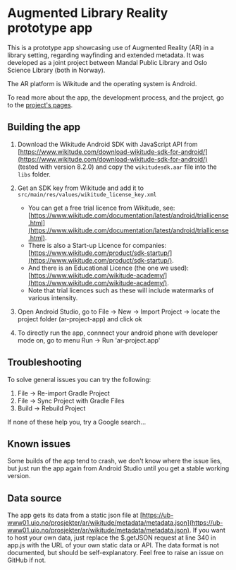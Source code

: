 # Augmented Library Reality prototype app 
This is a prototype app showcasing use of Augmented Reality (AR) in a library setting, regarding wayfinding and extended metadata.
It was developed as a joint project between Mandal Public Library and Oslo Science Library (both in Norway).

The AR platform is Wikitude and the operating system is Android.

To read more about the app, the development process, and the project, go to the [project's pages](https://scriptotek.github.io/ar-project/).

## Building the app

1. Download the Wikitude Android SDK with JavaScript API from [https://www.wikitude.com/download-wikitude-sdk-for-android/](https://www.wikitude.com/download-wikitude-sdk-for-android/) (tested with version 8.2.0) and copy the `wikitudesdk.aar` file into the `libs` folder.

2. Get an SDK key from Wikitude and add it to `src/main/res/values/wikitude_license_key.xml`
   * You can get a free trial licence from Wikitude, see: [https://www.wikitude.com/documentation/latest/android/triallicense.html](https://www.wikitude.com/documentation/latest/android/triallicense.html).
   * There is also a Start-up Licence for companies: [https://www.wikitude.com/product/sdk-startup/](https://www.wikitude.com/product/sdk-startup/).
   * And there is an Educational Licence (the one we used): [https://www.wikitude.com/wikitude-academy/](https://www.wikitude.com/wikitude-academy/).
   * Note that trial licences such as these will include watermarks of various intensity.
   
3. Open Android Studio, go to File -> New -> Import Project ->  locate the project folder (ar-project-app) and click ok

4. To directly run the app, connnect your android phone with developer mode on, go to menu Run -> Run 'ar-project.app'

## Troubleshooting

To solve general issues you can try the following:

1. File  -> Re-import Gradle Project
2. File	 -> Sync Project with Gradle Files
3. Build -> Rebuild Project

If none of these help you, try a Google search...

## Known issues

Some builds of the app tend to crash, we don't know where the issue lies, but just run the app again from Android Studio until you get a stable working version.

## Data source

The app gets its data from a static json file at [https://ub-www01.uio.no/prosjekter/ar/wikitude/metadata/metadata.json](https://ub-www01.uio.no/prosjekter/ar/wikitude/metadata/metadata.json).
If you want to host your own data, just replace the $.getJSON request at line 340 in app.js with the URL of your own static data or API.
The data format is not documented, but should be self-explanatory.
Feel free to raise an issue on GitHub if not.
